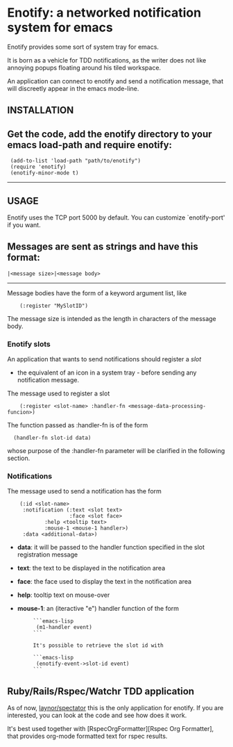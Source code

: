 # Enotify: a networked notification system for emacs

Enotify provides some sort of system tray for emacs.

It is born as a vehicle for TDD notifications, as the writer does not like annoying popups floating around his tiled workspace.

An application can connect to enotify and send a notification message, that will discreetly appear in the emacs mode-line.

## INSTALLATION 
Get the code, add the enotify directory to your emacs load-path and require enotify:
------------------------------
     (add-to-list 'load-path "path/to/enotify")
     (require 'enotify)
     (enotify-minor-mode t)
-------------------------------

## USAGE
Enotify uses the TCP port 5000 by default. You can customize `enotify-port' if you want.

Messages are sent as strings and have this format:
----------------
    |<message size>|<message body>
----------------

Message bodies have the form of a keyword argument list, like 
```emacs-lisp
	(:register "MySlotID")
```
The message size is intended as the length in characters of the message body.

### Enotify slots

An application that wants to send notifications should register a *slot*
- the equivalent of an icon in a system tray - before sending any notification message.

The message used to register a slot
```emacs-lisp
	(:register <slot-name> :handler-fn <message-data-processing-funcion>)
```

The function passed as :handler-fn is of the form
```emacs-lisp
  (handler-fn slot-id data)
```
whose purpose of the :handler-fn parameter will be clarified in the following section.

### Notifications

The message used to send a notification has the form 
```emacs-lisp
	(:id <slot-name>
	 :notification (:text <slot text>
	                :face <slot face>
			:help <tooltip text>
			:mouse-1 <mouse-1 handler>)
	 :data <additional-data>)
```

- **data**: it will be passed to the handler function specified in the slot registration message
- **text**: the text to be displayed in the notification area
- **face**: the face used to display the text in the notification area
- **help**: tooltip text on mouse-over
- **mouse-1**: an (iteractive "e") handler function of the form 

  	       ```emacs-lisp
			(m1-handler event)            
	       ```

	       It's possible to retrieve the slot id with

	       ```emacs-lisp
			(enotify-event->slot-id event)
	       ```

## Ruby/Rails/Rspec/Watchr TDD application
As of now, [laynor/spectator][laynor/spectator] this is the only application for enotify.
If you are interested, you can look at the code and see how does it work.

It's best used together with [RspecOrgFormatter][Rspec Org Formatter], that provides
org-mode formatted text for rspec results.

[laynor/spectator]: https://github.com/laynor/spectator
[RspecOrgFormatter]: https://github.com/laynor/rspec_org_formatter

